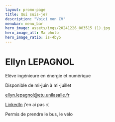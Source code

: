 ```yaml
---
layout: promo-page
title: Qui suis-je?
description: "Voici mon CV"
menubar: menu_bar
hero_image: assets/imgs/20241226_003515 (1).jpg
hero_image_alt: Ma photo
hero_image_ratio: is-4by5
---
```


# Ellyn LEPAGNOL
Elève ingénieure en énergie et numérique


Disponible de mi-juin à mi-juillet

[ellyn.lepagnol@etu.unilasalle.fr](mailto:ellyn.lepagnol@etu.unilasalle.fr)

[LinkedIn](https://www.linkedin.com/in/Prenom.Nom) j'en ai pas :(

Permis de prendre le bus, le vélo

